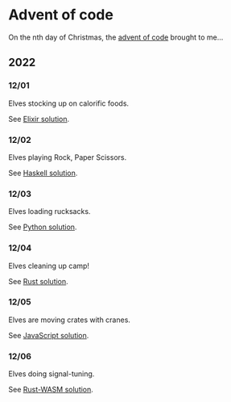 # Advent of code

On the nth day of Christmas, the [advent of code](https://adventofcode.com/) brought to me...

## 2022

### 12/01

Elves stocking up on calorific foods.

See [Elixir solution](./2022/12/01/README.md).

### 12/02

Elves playing Rock, Paper Scissors.

See [Haskell solution](./2022/12/02/README.md).

### 12/03

Elves loading rucksacks.

See [Python solution](./2022/12/03/README.md).

### 12/04

Elves cleaning up camp!

See [Rust solution](./2022/12/04/README.md).

### 12/05

Elves are moving crates with cranes.

See [JavaScript solution](./2022/12/05/README.md).

### 12/06

Elves doing signal-tuning.

See [Rust-WASM solution](./2022/12/06/README.md).
